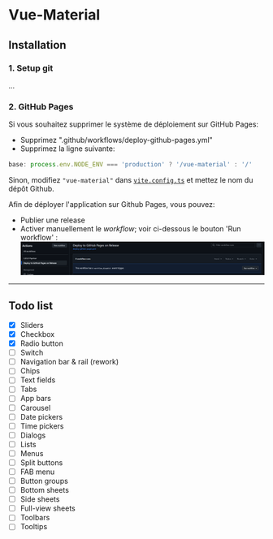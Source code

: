 # Vue-Material

## Installation

### 1. Setup git

...

### 2. GitHub Pages

Si vous souhaitez supprimer le système de déploiement sur GitHub Pages:

- Supprimez ".github/workflows/deploy-github-pages.yml"
- Supprimez la ligne suivante:

```ts
base: process.env.NODE_ENV === 'production' ? '/vue-material' : '/'
```

Sinon, modifiez `"vue-material"` dans [`vite.config.ts`](vite.config.ts) et mettez le nom du dépôt Github.

Afin de déployer l'application sur Github Pages, vous pouvez:

- Publier une release
- Activer manuellement le _workflow_; voir ci-dessous le bouton 'Run workflow' :
  ![deploy_pages_manual.png](doc-images/deploy_pages_manual.png)

---

## Todo list

- [x] Sliders
- [x] Checkbox
- [x] Radio button
- [ ] Switch
- [ ] Navigation bar & rail (rework)
- [ ] Chips
- [ ] Text fields
- [ ] Tabs
- [ ] App bars
- [ ] Carousel
- [ ] Date pickers
- [ ] Time pickers
- [ ] Dialogs
- [ ] Lists
- [ ] Menus
- [ ] Split buttons
- [ ] FAB menu
- [ ] Button groups
- [ ] Bottom sheets
- [ ] Side sheets
- [ ] Full-view sheets
- [ ] Toolbars
- [ ] Tooltips
